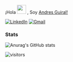 ¡Hola <img src="https://github.com/TheDudeThatCode/TheDudeThatCode/blob/master/Assets/Hi.gif" width="29px"> , Soy [Andres Guiral!](https://www.linkedin.com/in/andresmartinez-dev/) 

<a href="https://www.linkedin.com/in/andresmartinez-dev/">![LinkedIn](https://img.shields.io/badge/linkedin-%230077B5.svg?style=for-the-badge&logo=linkedin&logoColor=white)</a>
<a href="mailto:guiiral97@gmail.com">![Gmail](https://img.shields.io/badge/Gmail-D14836?style=for-the-badge&logo=gmail&logoColor=white)</a>

### Stats
![Anurag's GitHub stats](https://github-readme-stats.vercel.app/api?username=guiral97&theme=react&show_icons=true)

![visitors](https://visitor-badge.laobi.icu/badge?page_id=guiral97.guiral97)
